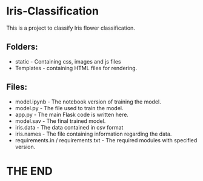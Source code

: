 # Iris-Classification

This is a project to classify Iris flower classification.

## Folders:

* static - Containing css, images and js files
* Templates - containing HTML files for rendering.

## Files:

* model.ipynb - The notebook version of training the model.
* model.py - The file used to train the model.
* app.py - The main Flask code is written here.
* model.sav - The final trained model.
* iris.data - The data contained in csv format
* iris.names - The file containing information regarding the data.
* requirements.in / requirements.txt - The required modules with specified version.

# THE END
